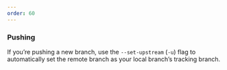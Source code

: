 ```yaml
---
order: 60
---
```


### Pushing

If you’re pushing a new branch, use the `--set-upstream` (`-u`) flag to automatically set the remote branch as your local branch’s tracking branch.